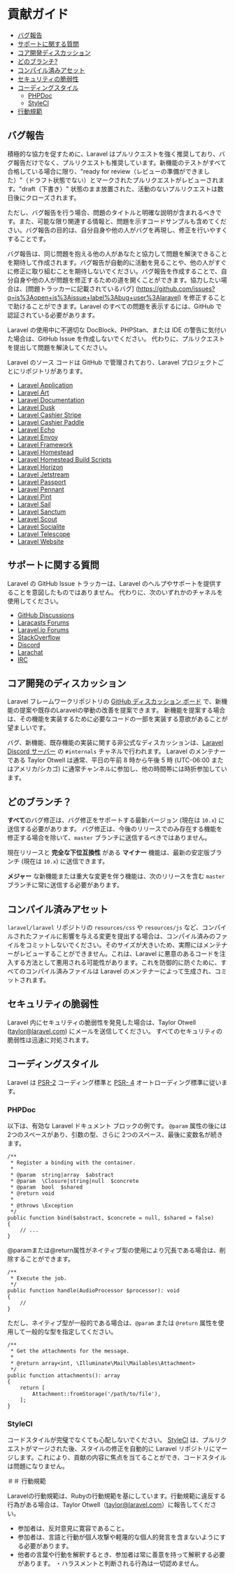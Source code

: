 # 貢献ガイド

- [バグ報告](#bug-reports)
- [サポートに関する質問](#support-questions)
- [コア開発ディスカッション](#core-development-discussion)
- [どのブランチ?](#which-branch)
- [コンパイル済みアセット](#compiled-assets)
- [セキュリティの脆弱性](#security-vulnerabilities)
- [コーディングスタイル](#coding-style)
    - [PHPDoc](#phpdoc)
    - [StyleCI](#styleci)
- [行動規範](#code-of-conduct)

<a name="bug-reports"></a>
## バグ報告

積極的な協力を促すために、Laravel はプルリクエストを強く推奨しており、バグ報告だけでなく、プルリクエストも推奨しています。新機能のテストがすべて合格している場合に限り、"ready for review（レビューの準備ができました）"（ドラフト状態でない）とマークされたプルリクエストがレビューされます。"draft（下書き）" 状態のまま放置された、活動のないプルリクエストは数日後にクローズされます。

ただし、バグ報告を行う場合、問題のタイトルと明確な説明が含まれるべきです。また、可能な限り関連する情報と、問題を示すコードサンプルも含めてください。バグ報告の目的は、自分自身や他の人がバグを再現し、修正を行いやすくすることです。

バグ報告は、同じ問題を抱える他の人があなたと協力して問題を解決できることを期待して作成されます。バグ報告が自動的に活動を見ることや、他の人がすぐに修正に取り組むことを期待しないでください。バグ報告を作成することで、自分自身や他の人が問題を修正するための道を開くことができます。協力したい場合は、[問題トラッカーに記載されているバグ] (https://github.com/issues?q=is%3Aopen+is%3Aissue+label%3Abug+user%3Alaravel) を修正することで助けることができます。Laravel のすべての問題を表示するには、GitHub で認証されている必要があります。

Laravel の使用中に不適切な DocBlock、PHPStan、または IDE の警告に気付いた場合は、GitHub Issue を作成しないでください。 代わりに、プルリクエストを提出して問題を解決してください。

Laravel のソース コードは GitHub で管理されており、Laravel プロジェクトごとにリポジトリがあります。

<div class="content-list" markdown="1">

- [Laravel Application](https://github.com/laravel/laravel)
- [Laravel Art](https://github.com/laravel/art)
- [Laravel Documentation](https://github.com/laravel/docs)
- [Laravel Dusk](https://github.com/laravel/dusk)
- [Laravel Cashier Stripe](https://github.com/laravel/cashier)
- [Laravel Cashier Paddle](https://github.com/laravel/cashier-paddle)
- [Laravel Echo](https://github.com/laravel/echo)
- [Laravel Envoy](https://github.com/laravel/envoy)
- [Laravel Framework](https://github.com/laravel/framework)
- [Laravel Homestead](https://github.com/laravel/homestead)
- [Laravel Homestead Build Scripts](https://github.com/laravel/settler)
- [Laravel Horizon](https://github.com/laravel/horizon)
- [Laravel Jetstream](https://github.com/laravel/jetstream)
- [Laravel Passport](https://github.com/laravel/passport)
- [Laravel Pennant](https://github.com/laravel/pennant)
- [Laravel Pint](https://github.com/laravel/pint)
- [Laravel Sail](https://github.com/laravel/sail)
- [Laravel Sanctum](https://github.com/laravel/sanctum)
- [Laravel Scout](https://github.com/laravel/scout)
- [Laravel Socialite](https://github.com/laravel/socialite)
- [Laravel Telescope](https://github.com/laravel/telescope)
- [Laravel Website](https://github.com/laravel/laravel.com-next)

</div>

<a name="support-questions"></a>
## サポートに関する質問

Laravel の GitHub Issue トラッカーは、Laravel のヘルプやサポートを提供することを意図したものではありません。 代わりに、次のいずれかのチャネルを使用してください。

<div class="content-list" markdown="1">

- [GitHub Discussions](https://github.com/laravel/framework/discussions)
- [Laracasts Forums](https://laracasts.com/discuss)
- [Laravel.io Forums](https://laravel.io/forum)
- [StackOverflow](https://stackoverflow.com/questions/tagged/laravel)
- [Discord](https://discord.gg/laravel)
- [Larachat](https://larachat.co)
- [IRC](https://web.libera.chat/?nick=artisan&channels=#laravel)

</div>

<a name="core-development-discussion"></a>
## コア開発のディスカッション

Laravel フレームワークリポジトリの [GitHub ディスカッション ボード](https://github.com/laravel/framework/discussions) で、新機能の提案や既存のLaravelの挙動の改善を提案できます。 新機能を提案する場合は、その機能を実装するために必要なコードの一部を実装する意欲があることが望ましいです。

バグ、新機能、既存機能の実装に関する非公式なディスカッションは、[Laravel Discord サーバー](https://discord.gg/laravel) の `#internals` チャネルで行われます。 Laravel のメンテナーである Taylor Otwell は通常、平日の午前 8 時から午後 5 時 (UTC-06:00 またはアメリカ/シカゴ) に通常チャンネルに参加し、他の時間帯には時折参加しています。

<a name="which-branch"></a>
## どのブランチ？

**すべて**のバグ修正は、バグ修正をサポートする最新バージョン (現在は `10.x`) に送信する必要があります。 バグ修正は、今後のリリースでのみ存在する機能を修正する場合を除いて、`master` ブランチに送信するべきではありません。

現在リリースと **完全な下位互換性** がある **マイナー** 機能は、最新の安定版ブランチ (現在は `10.x`) に送信できます。

**メジャー** な新機能または重大な変更を伴う機能は、次のリリースを含む `master` ブランチに常に送信する必要があります。

<a name="compiled-assets"></a>
## コンパイル済みアセット

`laravel/laravel` リポジトリの `resources/css` や `resources/js` など、コンパイルされたファイルに影響を与える変更を提出する場合は、コンパイル済みのファイルをコミットしないでください。そのサイズが大きいため、実際にはメンテナーがレビューすることができません。これは、Laravel に悪意のあるコードを注入する方法として悪用される可能性があります。これを防御的に防ぐために、すべてのコンパイル済みファイルは Laravel のメンテナーによって生成され、コミットされます。

<a name="security-vulnerabilities"></a>
## セキュリティの脆弱性

Laravel 内にセキュリティの脆弱性を発見した場合は、Taylor Otwell (<a href="mailto:taylor@laravel.com">taylor@laravel.com</a>) にメールを送信してください。 すべてのセキュリティの脆弱性は迅速に対処されます。

<a name="coding-style"></a>
## コーディングスタイル

Laravel は [PSR-2](https://github.com/php-fig/fig-standards/blob/master/accepted/PSR-2-coding-style-guide.md) コーディング標準と [PSR- 4](https://github.com/php-fig/fig-standards/blob/master/accepted/PSR-4-autoloader.md) オートローディング標準に従います。

<a name="phpdoc"></a>
### PHPDoc

以下は、有効な Laravel ドキュメント ブロックの例です。 `@param` 属性の後には2つのスペースがあり、引数の型、さらに 2つのスペース、最後に変数名が続きます。

    /**
     * Register a binding with the container.
     *
     * @param  string|array  $abstract
     * @param  \Closure|string|null  $concrete
     * @param  bool  $shared
     * @return void
     *
     * @throws \Exception
     */
    public function bind($abstract, $concrete = null, $shared = false)
    {
        // ...
    }

@paramまたは@return属性がネイティブ型の使用により冗長である場合は、削除することができます。

    /**
     * Execute the job.
     */
    public function handle(AudioProcessor $processor): void
    {
        //
    }

ただし、ネイティブ型が一般的である場合は、`@param` または `@return` 属性を使用して一般的な型を指定してください。

    /**
     * Get the attachments for the message.
     *
     * @return array<int, \Illuminate\Mail\Mailables\Attachment>
     */
    public function attachments(): array
    {
        return [
            Attachment::fromStorage('/path/to/file'),
        ];
    }

<a name="styleci"></a>
### StyleCI

コードスタイルが完璧でなくても心配しないでください。 [StyleCI](https://styleci.io/) は、プルリクエストがマージされた後、スタイルの修正を自動的に Laravel リポジトリにマージします。これにより、貢献の内容に焦点を当てることができ、コードスタイルは問題になりません。

<a name="行動規範"></a>
＃＃ 行動規範

Laravelの行動規範は、Rubyの行動規範を基にしています。行動規範に違反する行為がある場合は、Taylor Otwell（taylor@laravel.com）に報告してください。

<div class="content-list" markdown="1">

- 参加者は、反対意見に寛容であること。
- 参加者は、言語と行動が個人攻撃や軽蔑的な個人的発言を含まないようにする必要があります。
- 他者の言葉や行動を解釈するとき、参加者は常に善意を持って解釈する必要があります。
・ハラスメントと判断される行為は一切認めません。

</div>
